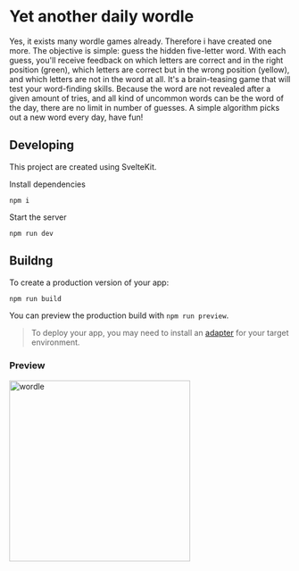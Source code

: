 # Yet another daily wordle

Yes, it exists many wordle games already. Therefore i have created one more. The objective is simple: guess the hidden five-letter word. With each guess, you'll receive feedback on which letters are correct and in the right position (green), which letters are correct but in the wrong position (yellow), and which letters are not in the word at all. It's a brain-teasing game that will test your word-finding skills. Because the word are not revealed after a given amount of tries, and all kind of uncommon words can be the word of the day, there are no limit in number of guesses. A simple algorithm picks out a new word every day, have fun!

## Developing

This project are created using SvelteKit.

Install dependencies

`npm i`

Start the server

`npm run dev`

## Buildng

To create a production version of your app:

```bash
npm run build
```

You can preview the production build with `npm run preview`.

> To deploy your app, you may need to install an [adapter](https://kit.svelte.dev/docs/adapters) for your target environment.


### Preview

<img width="324" alt="wordle" src="https://github.com/edalholt/wordle/assets/41023500/08a2c681-5133-4b9d-85e2-f0f320a3e15a">



